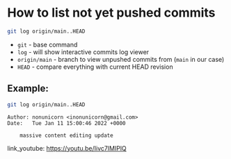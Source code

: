 # How to list not yet pushed commits

```bash
git log origin/main..HEAD
```

- `git` - base command
- `log` - will show interactive commits log viewer
- `origin/main` - branch to view unpushed commits from (`main` in our case) 
- `HEAD` - compare everything with current HEAD revision

## Example: 
```bash
git log origin/main..HEAD
```
```
Author: nonunicorn <inonunicorn@gmail.com>
Date:   Tue Jan 11 15:00:46 2022 +0000

    massive content editing update
```

link_youtube: https://youtu.be/Iivc7lMIPlQ
